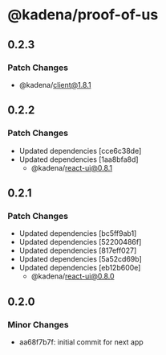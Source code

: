 # @kadena/proof-of-us

## 0.2.3

### Patch Changes

- @kadena/client@1.8.1

## 0.2.2

### Patch Changes

- Updated dependencies [cce6c38de]
- Updated dependencies [1aa8bfa8d]
  - @kadena/react-ui@0.8.1

## 0.2.1

### Patch Changes

- Updated dependencies [bc5ff9ab1]
- Updated dependencies [52200486f]
- Updated dependencies [817eff027]
- Updated dependencies [5a52cd69b]
- Updated dependencies [eb12b600e]
  - @kadena/react-ui@0.8.0

## 0.2.0

### Minor Changes

- aa68f7b7f: initial commit for next app
